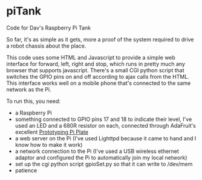piTank
======

Code for Dav's Raspberry Pi Tank

So far, it's as simple as it gets, more a proof of the system required to drive a robot chassis about the place.

This code uses some HTML and Javascript to provide a simple web interface for forward, left, right and stop, which runs in pretty much any browser that supports javascript. There's a small CGI python script that switches the GPIO pins on and off according to ajax calls from the HTML. This interface works well on a mobile phone that's connected to the same network as the Pi.

To run this, you need:
- a Raspberry Pi
- something connected to GPIO pins 17 and 18 to indicate their level, I've used an LED and a 680R resistor on each, connected through AdaFruit's excellent [Prototyping Pi Plate](http://www.adafruit.com/products/801)
- a web server on the Pi (I've used Lighttpd because it came to hand and I know how to make it work)
- a network connection to the Pi (I've used a USB wireless ethernet adaptor and configured the Pi to automatically join my local network)
- set up the cgi python script gpioSet.py so that it can write to /dev/mem
- patience


